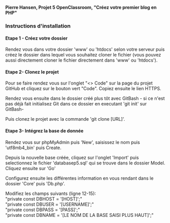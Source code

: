 **Pierre Hansen, Projet 5 OpenClassroom, "Créez votre premier blog en PHP"**
### Instructions d'installation
#### Etape 1 - **Créez votre dossier**

Rendez vous dans votre dossier 'www' ou 'htdocs' selon votre serveur puis créez le dossier dans lequel vous souhaitez cloner le fichier (vous pouvez aussi directement cloner le fichier directement dans 'www' ou 'htdocs').  

#### Etape 2- **Clonez le projet**

Pour se faire rendez vous sur l'onglet "<> Code" sur la page du projet GitHub et cliquez sur le bouton vert "Code". Copiez ensuite le lien HTTPS.  

Rendez vous ensuite dans le dossier créé plus tôt avec GitBash - si ce n'est pas déjà fait initialisez Git dans ce dossier en executant 'git init' sur GitBash-  

Puis clonez le projet avec la commande 'git clone [URL]'.  

#### Etape 3- **Intégrez la base de donnée**

Rendez vous sur phpMyAdmin puis 'New', saisissez le nom puis 'utf8mb4_bin' puis Create.  

Depuis la nouvelle base créée, cliquez sur l'onglet 'Import' puis selectionnez le fichier 'databasep5.sql' qui se trouve dans le dossier Model. Cliquez ensuite sur 'Go'  

Configurez ensuite les différentes information en vous rendant dans le dossier 'Core' puis 'Db.php'.  

Modifiez les champs suivants (ligne 12-15):  
"private const DBHOST = '[HOST]';"  
"private const DBUSER = '[USERNAME]';"  
"private const DBPASS = '[PASS]';"  
"private const DBNAME = '[LE NOM DE LA BASE SAISI PLUS HAUT]';"  

